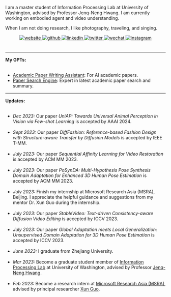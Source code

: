 I am a master student of Information Processing Lab at University of Washington, advised by Professor Jenq-Neng Hwang. I am currently working on embodied agent and video understanding.

When I am not doing research, I like photography, traveling, and singing.

<div align="center">
<a href="https://rese1f.github.io/" target="_blank">
<img src=https://img.shields.io/badge/home-%239cf.svg?&style=for-the-badge&logo=github&logoColor=white alt=website style="margin-bottom: 5px;" />
</a>
<a href="https://github.com/rese1f" target="_blank">
<img src=https://img.shields.io/badge/github-%2324292e.svg?&style=for-the-badge&logo=github&logoColor=white alt=github style="margin-bottom: 5px;" />
</a>
<a href="https://linkedin.com/in/wenhao-chai-658274238/" target="_blank">
<img src=https://img.shields.io/badge/linkedin-%231E77B5.svg?&style=for-the-badge&logo=linkedin&logoColor=white alt=linkedin style="margin-bottom: 5px;" />
</a>
<a href="https://twitter.com/re5e1f" target="_blank">
<img src=https://img.shields.io/badge/twitter-%232E87FB.svg?&style=for-the-badge&logo=twitter&logoColor=white alt=twitter style="margin-bottom: 5px;" />
 <a href="./src/wechat.jpg" target="_blank">
<img src=https://img.shields.io/badge/wechat-%a3c62b.svg?&style=for-the-badge&logo=wechat&logoColor=white alt=wechat style="margin-bottom: 5px;" />
</a>  
<a href="https://www.instagram.com/rese1f/" target="_blank">
<img src=https://img.shields.io/badge/instagram-e1306c.svg?&style=for-the-badge&logo=instagram&logoColor=white alt=instagram style="margin-bottom: 5px;" />
</a>  
</div>

<br>

<hr style="height:2px;border-width:0;color:gray;background-color:gray">
<b><i class="fa-solid fa-pen-to-square" style="font-size:24px"></i> My GPTs:</b><br><br>

- [Academic Paper Writing Assistant](https://chat.openai.com/g/g-3JjMSVsuP-academic-paper-writing-assistant): For AI academic papers.
- [Paper Search Engine](https://chat.openai.com/g/g-9v5gHG9Bo-paper-search-engine): Expert in latest academic paper search and summary.

<hr style="height:2px;border-width:0;color:gray;background-color:gray">
<b><i class="fa-solid fa-pen-to-square" style="font-size:24px"></i> Updates:</b>

<br>
<br>

<ul>
	<li><i>Dec 2023:</i>
		Our paper <i>UniAP: Towards Universal Animal Perception in Vision via Few-shot Learning</i> is accepted by AAAI 2024.
	</li><br>
	<li><i>Sept 2023:</i> 
		Our paper <i>DiffFashion: Reference-based Fashion Design with Structure-aware Transfer by Diffusion Models</i> is accepted by IEEE T-MM.
	</li><br>
	<li><i>July 2023:</i> 
		Our paper <i>Sequential Affinity Learning for Video Restoration</i> is accepted by ACM MM 2023.
	</li><br>
	<li><i>July 2023:</i> 
		Our paper <i>PoSynDA: Multi-Hypothesis Pose Synthesis Domain Adaptation for Enhanced 3D Human Pose Estimation</i> is accepted by ACM MM 2023.
	</li><br>
	<li><i>July 2023:</i> Finish my internship at Microsoft Research Asia (MSRA), Beijing. I appreciate the helpful guidance and suggestions from my mentor Dr. Xun Guo during the internship.
	</li><br>
	<li><i>July 2023:</i> 
		Our paper <i>StableVideo: Text-driven Consistency-aware Diffusion Video Editing</i> is accepted by ICCV 2023.
	</li><br>
	<li><i>July 2023:</i> 
		Our paper <i>Global Adaptation meets Local Generalization: Unsupervised Domain Adaptation for 3D Human Pose Estimation</i> is accepted by ICCV 2023.
	</li><br>
	<li><i>June 2023:</i> I graduate from Zhejiang University.
	</li><br>
	<li><i>Mar 2023:</i> Become a graduate student member of <a href="https://ipl-uw.github.io/">Information Processing Lab</a> at University of Washington, advised by Professor <a href="https://people.ece.uw.edu/hwang/">Jenq-Neng Hwang</a>.
	</li><br>
	<li><i>Feb 2023:</i> Become a research intern at <a href="https://www.msra.cn/">Microsoft Research Asia (MSRA)</a>, advised by principal researcher <a href="https://scholar.google.com/citations?user=Ow4R8-EAAAAJ&hl=en&oi=ao">Xun Guo</a>.
	</li><br>
</ul>

